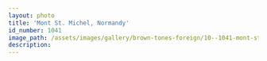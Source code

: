 ```yaml
---
layout: photo
title: 'Mont St. Michel, Normandy'
id_number: 1041
image_path: /assets/images/gallery/brown-tones-foreign/10--1041-mont-st.jpg
description:
---
```



